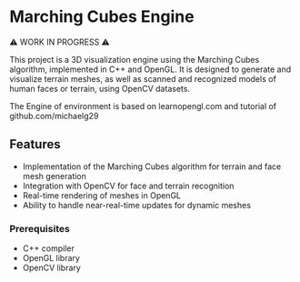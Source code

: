 # Marching Cubes Engine

⚠ WORK IN PROGRESS ⚠

This project is a 3D visualization engine using the Marching Cubes algorithm, implemented in C++ and OpenGL. It is designed to generate and visualize terrain meshes, as well as scanned and recognized models of human faces or terrain, using OpenCV datasets.

The Engine of environment is based on learnopengl.com and tutorial of github.com/michaelg29

## Features

- Implementation of the Marching Cubes algorithm for terrain and face mesh generation
- Integration with OpenCV for face and terrain recognition
- Real-time rendering of meshes in OpenGL
- Ability to handle near-real-time updates for dynamic meshes

### Prerequisites

- C++ compiler
- OpenGL library
- OpenCV library
